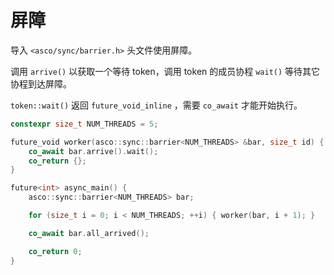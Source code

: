 # 屏障

导入 `<asco/sync/barrier.h>` 头文件使用屏障。

调用 `arrive()` 以获取一个等待 token，调用 token 的成员协程 `wait()` 等待其它协程到达屏障。

`token::wait()` 返回 `future_void_inline` ，需要 `co_await` 才能开始执行。

```c++
constexpr size_t NUM_THREADS = 5;

future_void worker(asco::sync::barrier<NUM_THREADS> &bar, size_t id) {
    co_await bar.arrive().wait();
    co_return {};
}

future<int> async_main() {
    asco::sync::barrier<NUM_THREADS> bar;

    for (size_t i = 0; i < NUM_THREADS; ++i) { worker(bar, i + 1); }

    co_await bar.all_arrived();

    co_return 0;
}

```
